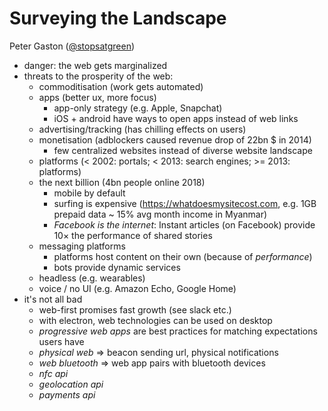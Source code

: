 # Surveying the Landscape
Peter Gaston ([@stopsatgreen](https://twitter.com/@stopsatgreen))

- danger: the web gets marginalized
- threats to the prosperity of the web:
	- commoditisation (work gets automated)
	- apps (better ux, more focus)
		- app-only strategy (e.g. Apple, Snapchat)
		- iOS + android have ways to open apps instead of web links
	- advertising/tracking (has chilling effects on users)
	- monetisation (adblockers caused revenue drop of 22bn $ in 2014)
		- few centralized websites instead of diverse website landscape
	- platforms (< 2002: portals; < 2013: search engines; >= 2013: platforms)
	- the next billion (4bn people online 2018)
		- mobile by default
		- surfing is expensive (https://whatdoesmysitecost.com, e.g. 1GB prepaid data ~ 15% avg month income in Myanmar)
		- *Facebook is the internet*: Instant articles (on Facebook) provide 10&times; the performance of shared stories
	- messaging platforms
		- platforms host content on their own (because of *performance*)
		- bots provide dynamic services
	- headless (e.g. wearables)
	- voice / no UI (e.g. Amazon Echo, Google Home)
- it's not all bad
	- web-first promises fast growth (see slack etc.)
	- with electron, web technologies can be used on desktop
	- *progressive web apps* are best practices for matching expectations users have
	- *physical web* => beacon sending url, physical notifications
	- *web bluetooth* => web app pairs with bluetooth devices
	- *nfc api*
	- *geolocation api*
	- *payments api*   